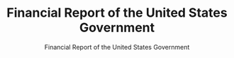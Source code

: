 ---
layout: resources-landing
title: "Financial Report of the United States Government"
subtitle: "Financial Report of the United States Government"
external_link: https://fiscal.treasury.gov/reports-statements/financial-report/
filters: financial-reporting report omb 2022 cfoc
fiscal_year: 2022
---